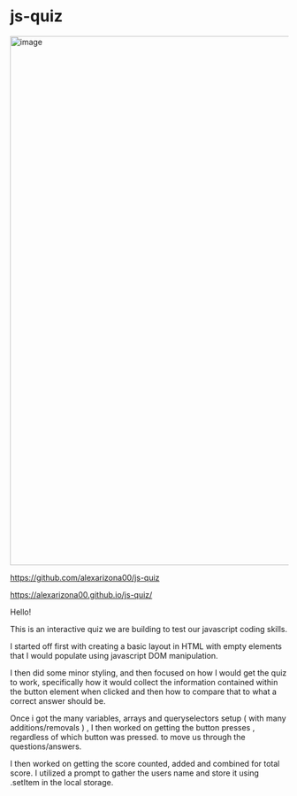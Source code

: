 # js-quiz


<img width="956" alt="image" src="https://user-images.githubusercontent.com/82853759/159824742-8f7ddafe-4254-401d-a905-d8a62aba5760.png">

https://github.com/alexarizona00/js-quiz

https://alexarizona00.github.io/js-quiz/



Hello!

This is an interactive quiz we are building to test our javascript coding skills.

I started off first with creating a basic layout in HTML with empty elements that I would populate using javascript DOM manipulation. 

I then did some minor styling, and then focused on how I would get the quiz to work, specifically how it would collect the information contained within the button element when clicked and then how to compare that to what a correct answer should be. 

Once i got the many variables, arrays and queryselectors setup ( with many additions/removals ) , I then worked on getting the button presses , regardless of which button was pressed. to move us through the questions/answers.

I then worked on getting the score counted, added and combined for total score. I utilized a prompt to gather the users name and store it using .setItem in the local storage. 



